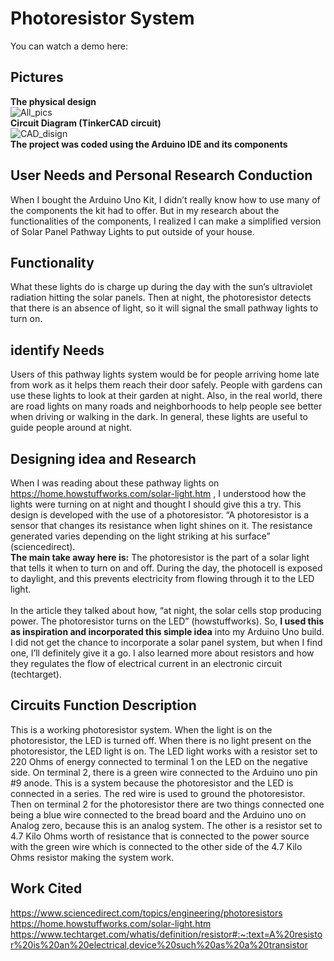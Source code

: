 # Photoresistor System

You can watch a demo here: 
## Pictures
**The physical design** <br>
![All_pics](https://github.com/Neil-Patel-12/Photoresistor_system/assets/108227267/94ee3cfd-4463-419c-bf22-bbf8010ca08d) <br>
**Circuit Diagram (TinkerCAD circuit)** <br>
![CAD_disign](https://github.com/Neil-Patel-12/Photoresistor_system/assets/108227267/727dcf07-ed47-48fe-9cbf-08cf2bc9b58e) <br>
**The project was coded using the Arduino IDE and its components**

## User Needs and Personal Research Conduction
When I bought the Arduino Uno Kit, I didn’t really know how to use many of the components the kit had to offer. But in my research about the functionalities of the components, I realized I can make a simplified version of Solar Panel Pathway Lights to put outside of your house.
## Functionality
What these lights do is charge up during the day with the sun’s ultraviolet radiation hitting the solar panels. Then at night, the photoresistor detects that there is an absence of light, so it will signal the small pathway lights to turn on. 
## identify Needs
Users of this pathway lights system would be for people arriving home late from work as it helps them reach their door safely. People with gardens can use these lights to look at their garden at night. Also, in the real world, there are road lights on many roads and neighborhoods to help people see better when driving or walking in the dark. In general, these lights are useful to guide people around at night.
## Designing idea and Research 
When I was reading about these pathway lights on https://home.howstuffworks.com/solar-light.htm , I understood how the lights were turning on at night and thought I should give this a try. This design is developed with the use of a photoresistor. “A photoresistor is a sensor that changes its resistance when light shines on it. The resistance generated varies depending on the light striking at his surface” (sciencedirect). <br>
**The main take away here is:** The photoresistor is the part of a solar light that tells it when to turn on and off. During the day, the photocell is exposed to daylight, and this prevents electricity from flowing through it to the LED light. <br>
<br>
In the article they talked about how, “at night, the solar cells stop producing power. The photoresistor turns on the LED” (howstuffworks). So, **I used this as inspiration and incorporated this simple idea** into my Arduino Uno build. I did not get the chance to incorporate a solar panel system, but when I find one, I’ll definitely give it a go. I also learned more about resistors and how they regulates the flow of electrical current in an electronic circuit (techtarget). 
## Circuits Function Description
This is a working photoresistor system. When the light is on the photoresistor, the LED is turned off. When there is no light present on the photoresistor, the LED light is on. The LED light works with a resistor set to 220 Ohms of energy connected to terminal 1 on the LED on the negative side. On terminal 2, there is a green wire connected to the Arduino uno pin #9 anode. This is a system because the photoresistor and the LED is connected in a series. The red wire is used to ground the photoresistor. Then on terminal 2 for the photoresistor there are two things connected one being a blue wire connected to the bread board and the Arduino uno on Analog zero, because this is an analog system. The other is a resistor set to 4.7 Kilo Ohms worth of resistance that is connected to the power source with the green wire which is connected to the other side of the 4.7 Kilo Ohms resistor making the system work.
## Work Cited
https://www.sciencedirect.com/topics/engineering/photoresistors <br>
https://home.howstuffworks.com/solar-light.htm <br>
https://www.techtarget.com/whatis/definition/resistor#:~:text=A%20resistor%20is%20an%20electrical,device%20such%20as%20a%20transistor <br>
